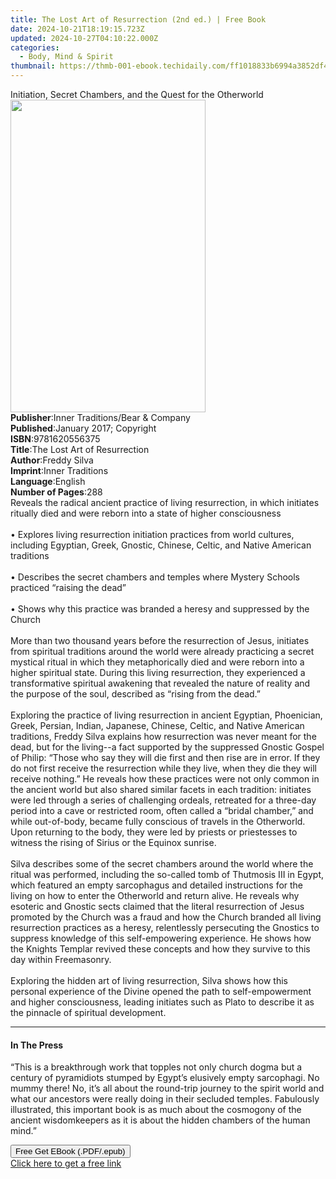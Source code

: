 ```yaml
---
title: The Lost Art of Resurrection (2nd ed.) | Free Book
date: 2024-10-21T18:19:15.723Z
updated: 2024-10-27T04:10:22.000Z
categories:
  - Body, Mind & Spirit
thumbnail: https://thmb-001-ebook.techidaily.com/ff1018833b6994a3852df45c4d19876e5c919457c68b383b26b06994fb6a9eb1.jpg
---
```

<main id="book-container">
  <div class="flex flex-col">
    <div class="book-brief flex-1 py-6 px-4 sm:p-6 md:py-10 md:px-8">
      <!-- brief-->
      <div class="book-brief-main">
        Initiation, Secret Chambers, and the Quest for the Otherworld
      </div>
    </div>
    <div
      class="book-meta-info flex-1 grid gap-4 col-start-1 col-end-3 row-start-1 sm:mb-6 sm:grid-cols-4 lg:gap-6 lg:col-start-2 lg:row-end-6 lg:row-span-6 lg:mb-0"
    >
      <div
        class="book-meta-info-left place-content-center mt-4 p-4 text-sm leading-6 col-start-2 col-span-2 dark:text-slate-400"
      >
        <img
          class="w-full h-500 object-cover rounded-lg sm:h-255 sm:col-span-2 lg:col-span-full"
          src="https://img-001-ebook.techidaily.com/059586fd377c848c30ae9fde6b5e9b62d04330c97734e3c623101d647f250a30.jpg"
          alt=""
          width="312"
          height="500"
        />
      </div>
      <div
        class="book-meta-info-right mt-2 col-start-1 row-start-2 col-span-3 self-center"
      >
        <!-- meta data  -->
        <div class="flex flex-col px-4 md:px-8">
          <div class="flex-1">
            <strong>Publisher</strong>:<span class="px-2"
              >Inner Traditions/Bear &amp; Company</span
            >
          </div>
          <div class="flex-1">
            <strong>Published</strong>:<span class="px-2"
              >January 2017; Copyright</span
            >
          </div>
          <div class="flex-1">
            <strong>ISBN</strong>:<span class="px-2">9781620556375</span>
          </div>
          <div class="flex-1">
            <strong>Title</strong>:<span class="px-2"
              >The Lost Art of Resurrection</span
            >
          </div>
          <div class="flex-1">
            <strong>Author</strong>:<span class="px-2">Freddy Silva</span>
          </div>
          <div class="flex-1">
            <strong>Imprint</strong>:<span class="px-2">Inner Traditions</span>
          </div>
          <div class="flex-1">
            <strong>Language</strong>:<span class="px-2">English</span>
          </div>
          <div class="flex-1">
            <strong>Number of Pages</strong>:<span class="px-2">288</span>
          </div>
        </div>
      </div>
    </div>
    <div class="book-description flex-1 py-6 px-4 sm:p-6 md:py-10 md:px-8">
      <div class="book-description-main">
        <div accordion-content="" id="description">
          Reveals the radical ancient practice of living resurrection, in which
          initiates ritually died and were reborn into a state of higher
          consciousness <br />
          <br />• Explores living resurrection initiation practices from world
          cultures, including Egyptian, Greek, Gnostic, Chinese, Celtic, and
          Native American traditions <br />
          <br />• Describes the secret chambers and temples where Mystery
          Schools practiced “raising the dead” <br />
          <br />• Shows why this practice was branded a heresy and suppressed by
          the Church <br />
          <br />More than two thousand years before the resurrection of Jesus,
          initiates from spiritual traditions around the world were already
          practicing a secret mystical ritual in which they metaphorically died
          and were reborn into a higher spiritual state. During this living
          resurrection, they experienced a transformative spiritual awakening
          that revealed the nature of reality and the purpose of the soul,
          described as “rising from the dead.” <br />
          <br />Exploring the practice of living resurrection in ancient
          Egyptian, Phoenician, Greek, Persian, Indian, Japanese, Chinese,
          Celtic, and Native American traditions, Freddy Silva explains how
          resurrection was never meant for the dead, but for the living--a fact
          supported by the suppressed Gnostic Gospel of Philip: “Those who say
          they will die first and then rise are in error. If they do not first
          receive the resurrection while they live, when they die they will
          receive nothing.” He reveals how these practices were not only common
          in the ancient world but also shared similar facets in each tradition:
          initiates were led through a series of challenging ordeals, retreated
          for a three-day period into a cave or restricted room, often called a
          “bridal chamber,” and while out-of-body, became fully conscious of
          travels in the Otherworld. Upon returning to the body, they were led
          by priests or priestesses to witness the rising of Sirius or the
          Equinox sunrise. <br />
          <br />Silva describes some of the secret chambers around the world
          where the ritual was performed, including the so-called tomb of
          Thutmosis III in Egypt, which featured an empty sarcophagus and
          detailed instructions for the living on how to enter the Otherworld
          and return alive. He reveals why esoteric and Gnostic sects claimed
          that the literal resurrection of Jesus promoted by the Church was a
          fraud and how the Church branded all living resurrection practices as
          a heresy, relentlessly persecuting the Gnostics to suppress knowledge
          of this self-empowering experience. He shows how the Knights Templar
          revived these concepts and how they survive to this day within
          Freemasonry. <br />
          <br />Exploring the hidden art of living resurrection, Silva shows how
          this personal experience of the Divine opened the path to
          self-empowerment and higher consciousness, leading initiates such as
          Plato to describe it as the pinnacle of spiritual development.
        </div>
        <div class="accordion-fader"></div>
      </div>
    </div>
    <div class="book-excerpts flex-1 py-6 px-4 sm:p-6 md:py-10 md:px-8">
      <!-- excerpts-->
      <div class="book-excerpts-main">
        <hr />
        <h4 class="placeholder placeholder-heading">
          <span>In The Press</span>
        </h4>
        <p>
          “This is a breakthrough work that topples not only church dogma but a
          century of pyramidiots stumped by Egypt’s elusively empty sarcophagi.
          No mummy there! No, it’s all about the round-trip journey to the
          spirit world and what our ancestors were really doing in their
          secluded temples. Fabulously illustrated, this important book is as
          much about the cosmogony of the ancient wisdomkeepers as it is about
          the hidden chambers of the human mind.”
        </p>
      </div>
    </div>
    <div
      class="book-about-author flex-1 py-6 px-4 sm:p-6 md:py-10 md:px-8"
    ></div>
    <div class="book-free-get flex-1 py-6 px-4 sm:p-6 md:py-10 md:px-8">
      <button
        id="btn-free-get"
        class="bg-blue-500 hover:bg-blue-700 text-white font-bold py-2 px-4 rounded"
      >
        Free Get EBook (.PDF/.epub)
      </button>
      <div id="countdown-display" class="px-2 text-lg mt-2"></div>
      <a
        id="free-link"
        class="hidden bg-blue-500 hover:bg-blue-700 text-white font-bold py-2 px-4 rounded"
        href="https://www.ebooks.com/en-us/book/95782153/the-lost-art-of-resurrection/freddy-silva/"
        target="_blank"
        >Click here to get a free link</a
      >
    </div>
    <script>
      let countdownTime = 0;
      let countdownInterval = null;
      document
        .getElementById('btn-free-get')
        .addEventListener('click', startCountdown);
      function startCountdown() {
        countdownTime = new Date().getTime() + 60000 * 3;
        countdownInterval = setInterval(updateCountdown, 1000);
        document.getElementById('btn-free-get').disabled = true;
        document
          .getElementById('btn-free-get')
          .classList.add('bg-gray-500', 'cursor-not-allowed');
      }
      function updateCountdown() {
        let currentTime = new Date().getTime();
        let timeLeft = countdownTime - currentTime;
        let secondsLeft = Math.floor(timeLeft / 1000);
        document.getElementById('countdown-display').innerHTML =
          `Remaining time: ${secondsLeft} seconds.`;
        if (secondsLeft <= 0) {
          clearInterval(countdownInterval);
          document.getElementById('btn-free-get').classList.add('hidden');
          document.getElementById('free-link').classList.remove('hidden');
          document.getElementById('countdown-display').innerHTML = '';
        }
      }
    </script>
  </div>
</main>

<ins class="adsbygoogle"
      style="display:block"
      data-ad-client="ca-pub-7571918770474297"
      data-ad-slot="8358498916"
      data-ad-format="auto"
      data-full-width-responsive="true"></ins>
    